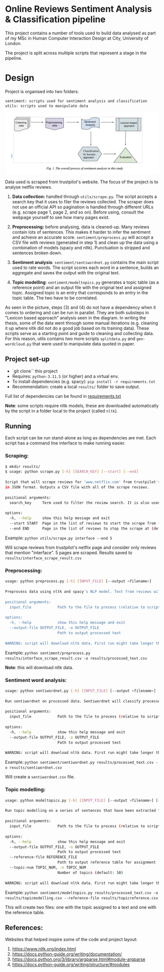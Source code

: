 # Online Reviews Sentiment Analysis & Classification pipeline

This project contains a number of tools used to build data analysed as part of
my MSc in Human Computer Interaction Design at City, University of London.

The project is split across multiple scripts that represent a stage in the
pipeline.


# Design

Project is organised into two folders:

```
sentiment: scripts used for sentiment analysis and classification
utils: scripts used to manipulate data
```

![Overview of pipeline](./docs/architecture-diagram.jpg)

Data used is scraped from trustpilot's website. The focus of the project is to
analyse netflix reviews.

1. **Data collection:** handled through `utils/scrape.py`. The script accepts a
search key that it uses to filer the reviews collected. The scraper does not use
an official API so pagination is handled through different URLs (e.g. scrape
page 1, page 2, and so on). Before using, consult the webpage yourself to see
how many pages exist.

2. **Preprocessing:** before analysing, data is cleaned-up. Many reviews contain
lots of sentences. This makes it harder to infer the sentiment and achieve an
accurate score. `sentiment/preprocess.py` will accept a CSV file with reviews
(generated in step 1) and clean up the data using a combination of models (spacy
and nltk). Punctuation is stripped and sentences broken down.

3. **Sentiment analysis**: `sentiment/sentiwordnet.py` contains the main script
used to rate words. The script scores each word in a sentence, builds an
aggregate and saves the output with the original text.

4. **Topic modelling**: `sentiment/modeltopics.py` generates a topic table (as a
reference point) and an output file with the original text and assigned topic.
Assigned topic is an entry that corresponds to an entry in the topic table. The
two have to be correlated.

As seen in the picture, steps (3) and (4) do not have a dependency when it comes
to ordering and can be run in parallel. They are both substeps in "Lexicon based
approach" analysis seen in the diagram. In writing the thesis, some of the data
went through some manual iterations (e.g. cleaning it up where nltk did not do a
good job based on its training data). These scripts serve as a starting point
and guide to cleaning and collecting data. For this reason, utils contains two
more scripts `splitdata.py` and `gen-wordcloud.py` that were used to manipulate
data quoted in paper.

## Project set-up

* `git clone`` this project
* Requires: `python-3.11.5` (or higher) and a virtual env.
* To install dependencies (e.g. spacy): `pip install -r requirements.txt`
* Recommendation: create a local `results/` folder to save output.

Full list of dependencies can be found in [requirements.txt](requirements.txt)

**Note**: some scripts require nltk models, these are downloaded automatically by the script
in a folder local to the project (called `nltk`).

## Running

Each script can be run stand-alone as long as dependencies are met. Each script
has a command line interface to make running easier.

### Scraping:

```sh
$ mkdir results/
$ usage: python scrape.py [-h] [SEARCH_KEY] [--start] [--end]

Script that will scrape reviews for 'www.netflix.com' from trustpilot's platform.The script should be run with a page range (start and end) and a keyword to filter reviews on. To run the scrape, the script makes use of an undocumented script tag in trustpilot's HTML page that lists review data
in JSON format. Outputs a CSV file with all of the scrape reviews.

positional arguments:
  search_key     Term used to filter the review search. It is also used in the name of the saved file

options:
  -h, --help     show this help message and exit
  --start START  Page in the list of reviews to start the scrape from (default: 1)
  --end END      Page in the list of reviews to stop the scrape at (default: 1)
```

Example: `python utils/scrape.py interface --end 5`

Will scrape reviews from trustpilot's netflix page and consider only reviews that mention "interface". 5 pages are scraped. Results saved to `results/interface_scrape_result.csv`

### Preprocessing:

```sh
usage: python preprocess.py [-h] [INPUT_FILE] [--output <filename>]

Preprocess data using nltk and spacy's NLP model. Text from reviews will be stripped of punctuation and lemmatized using spacy.

positional arguments:
  input_file            Path to the file to process (relative to script)

options:
  -h, --help            show this help message and exit
  --output-file OUTPUT_FILE, -o OUTPUT_FILE
                        Path to output processed text

WARNING: script will download nltk data. First run might take longer than expected. nltk data wil be downloaded in current working folder.
```

Example: `python sentiment/preprocess.py results/interface_scrape_result.csv -o results/processed_text.csv`

**Note**: this will download nltk data.

### Sentiment word analysis:

```sh
usage: python sentiwordnet.py [-h] [INPUT_FILE] [--output <filename>]

Run sentiwordnet on processed data. Sentiwordnet will classify processed text and identify the sentence by aggregating score from each word into a sum that assigns the sentiment to the sentence.

positional arguments:
  input_file            Path to the file to process (relative to script)

options:
  -h, --help            show this help message and exit
  --output-file OUTPUT_FILE, -o OUTPUT_FILE
                        Path to output processed text

WARNING: script will download nltk data. First run might take longer than expected. nltk data wil be downloaded in current working folder.
```

Example: `python sentiment/sentiwordnet.py results/processed_text.csv -o results/sentiwordnet.csv`

Will create a `sentiwordnet.csv` file.

### Topic modelling:

```sh
usage: python modeltopics.py [-h] [INPUT_FILE] [--output <filename>] [--reference-file <filename>] [-n]

Run topic modelling on a series of sentences that have been extracted from reviews. It will generate two files: one for topics that preserves initial text, and a table with the assignment.

positional arguments:
  input_file            Path to the file to process (relative to script)

options:
  -h, --help            show this help message and exit
  --output-file OUTPUT_FILE, -o OUTPUT_FILE
                        Path to output processed text
  --reference-file REFERENCE_FILE
                        Path to output reference table for assignment
  --topic-num TOPIC_NUM, -n TOPIC_NUM
                        Number of topics (default: 10)

WARNING: script will download nltk data. First run might take longer than expected. nltk data wil be downloaded in current working folder.
```

Example: `python sentiment/modeltopics.py results/processed_text.csv -o results/topicmodelling.csv --reference-file results/topicreference.csv`

This will create two files: one with the topic assigned to a text and one with the reference table.


## References:

Websites that helped inspire some of the code and project layout:

1. https://www.nltk.org/index.html
2. https://docs.python-guide.org/writing/documentation/
3. https://docs.python.org/3/library/argparse.html#module-argparse
4. https://docs.python-guide.org/writing/structure/#modules
